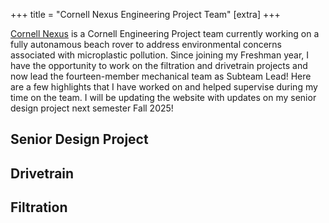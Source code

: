 
+++
title = "Cornell Nexus Engineering Project Team"
[extra] 
+++

[Cornell Nexus](https://www.cornellnexus.com/) is a Cornell Engineering Project team currently working on a fully autonamous beach rover to address environmental concerns associated with microplastic pollution. Since joining my Freshman year, I have the opportunity to work on the filtration and drivetrain projects and now lead the fourteen-member mechanical team as Subteam Lead! Here are a few highlights that I have worked on and helped supervise during my time on the team. I will be updating the website with updates on my senior design project next semester Fall 2025!

## Senior Design Project

## Drivetrain

## Filtration




